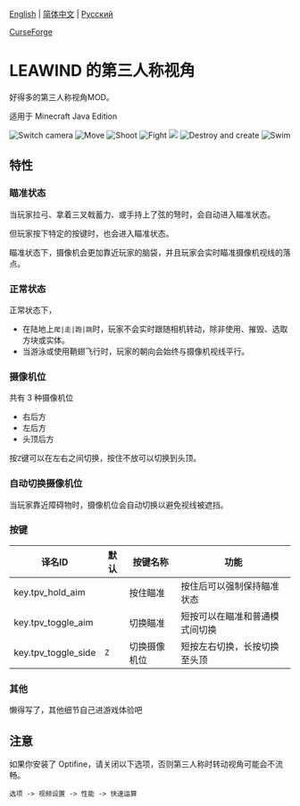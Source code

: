 [English](./README.en.md) | [简体中文](./README.md) | [Pусский](./README.ru.md)

[CurseForge](https://legacy.curseforge.com/minecraft/mc-mods/leawinds-third-person-perspective)

# LEAWIND 的第三人称视角

好得多的第三人称视角MOD。

适用于 Minecraft Java Edition

![Switch camera](https://github.com/LEAWIND/Images/blob/main/repository/Third-Person-Perspective/switch_camera.gif?raw=true)
![Move](https://github.com/LEAWIND/Images/blob/main/repository/Third-Person-Perspective/move.gif?raw=true)
![Shoot](https://github.com/LEAWIND/Images/blob/main/repository/Third-Person-Perspective/shoot.gif?raw=true)
![Fight](https://github.com/LEAWIND/Images/blob/main/repository/Third-Person-Perspective/fight.gif?raw=true)
![](https://github.com/LEAWIND/Images/blob/main/repository/Third-Person-Perspective/fly.gif?raw=true)
![Destroy and create](https://github.com/LEAWIND/Images/blob/main/repository/Third-Person-Perspective/destroy-create.gif?raw=true)
![Swim](https://github.com/LEAWIND/Images/blob/main/repository/Third-Person-Perspective/swim.gif?raw=true)

## 特性

### 瞄准状态

当玩家拉弓、拿着三叉戟蓄力、或手持上了弦的弩时，会自动进入瞄准状态。

但玩家按下特定的按键时，也会进入瞄准状态。

瞄准状态下，摄像机会更加靠近玩家的脑袋，并且玩家会实时瞄准摄像机视线的落点。

### 正常状态

正常状态下，

* 在陆地上`爬|走|跑|跳`时，玩家不会实时跟随相机转动，除非使用、摧毁、选取方块或实体。
* 当游泳或使用鞘翅飞行时，玩家的朝向会始终与摄像机视线平行。

### 摄像机位

共有 3 种摄像机位

* 右后方
* 左后方
* 头顶后方

按`Z`键可以在左右之间切换，按住不放可以切换到头顶。

### 自动切换摄像机位

当玩家靠近障碍物时，摄像机位会自动切换以避免视线被遮挡。

### 按键

| 译名ID              | 默认  | 按键名称     | 功能                           |
| ------------------- |-----| ------------ | ------------------------------ |
| key.tpv_hold_aim    |     | 按住瞄准     | 按住后可以强制保持瞄准状态     |
| key.tpv_toggle_aim  |     | 切换瞄准     | 短按可以在瞄准和普通模式间切换 |
| key.tpv_toggle_side | `Z` | 切换摄像机位 | 短按左右切换，长按切换至头顶   |

### 其他

懒得写了，其他细节自己进游戏体验吧

## 注意

如果你安装了 Optifine，请关闭以下选项，否则第三人称时转动视角可能会不流畅。

`选项 -> 视频设置 -> 性能 -> 快速运算`
